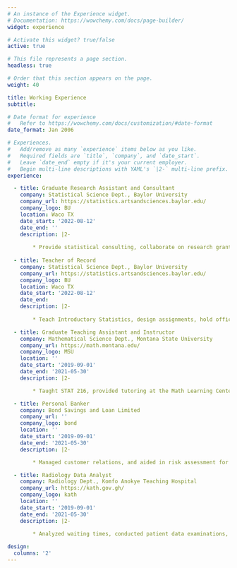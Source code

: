 ```yaml
---
# An instance of the Experience widget.
# Documentation: https://wowchemy.com/docs/page-builder/
widget: experience

# Activate this widget? true/false
active: true

# This file represents a page section.
headless: true

# Order that this section appears on the page.
weight: 40

title: Working Experience
subtitle:

# Date format for experience
#   Refer to https://wowchemy.com/docs/customization/#date-format
date_format: Jan 2006

# Experiences.
#   Add/remove as many `experience` items below as you like.
#   Required fields are `title`, `company`, and `date_start`.
#   Leave `date_end` empty if it's your current employer.
#   Begin multi-line descriptions with YAML's `|2-` multi-line prefix.
experience:

  - title: Graduate Research Assistant and Consultant
    company: Statistical Science Dept., Baylor University
    company_url: https://statistics.artsandsciences.baylor.edu/
    company_logo: BU
    location: Waco TX
    date_start: '2022-08-12'
    date_end: ''
    description: |2-
    
        * Provide statistical consulting, collaborate on research grants, analyze data for corporate organizations, and assist with research reports.
    
  - title: Teacher of Record
    company: Statistical Science Dept., Baylor University
    company_url: https://statistics.artsandsciences.baylor.edu/
    company_logo: BU
    location: Waco TX
    date_start: '2022-08-12'
    date_end: 
    description: |2-
    
        * Teach Introductory Statistics, design assignments, hold office hours, and develop learning resources to foster student engagement and success.

  - title: Graduate Teaching Assistant and Instructor
    company: Mathematical Science Dept., Montana State University
    company_url: https://math.montana.edu/
    company_logo: MSU
    location: ''
    date_start: '2019-09-01'
    date_end: '2021-05-30'
    description: |2-

        * Taught STAT 216, provided tutoring at the Math Learning Center, and assisted with data analyses in research and consulting projects.

  - title: Personal Banker
    company: Bond Savings and Loan Limited
    company_url: ''
    company_logo: bond
    location: ''
    date_start: '2019-09-01'
    date_end: '2021-05-30'
    description: |2-

        * Managed customer relations, and aided in risk assessment for loan disbursement by evaluating creditworthiness and adhering to financial regulations 

  - title: Radiology Data Analyst
    company: Radiology Dept., Komfo Anokye Teaching Hospital
    company_url: https://kath.gov.gh/
    company_logo: kath
    location: ''
    date_start: '2019-09-01'
    date_end: '2021-05-30'
    description: |2-
        
        * Analyzed waiting times, conducted patient data examinations, estimated costs, and developed reports to improve service effectiveness.

design:
  columns: '2'
---
```

